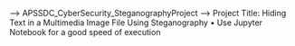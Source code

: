--> APSSDC_CyberSecurity_SteganographyProject
--> Project Title: Hiding Text in a Multimedia Image File Using Steganography
 •  Use Jupyter Notebook for a good speed of execution
